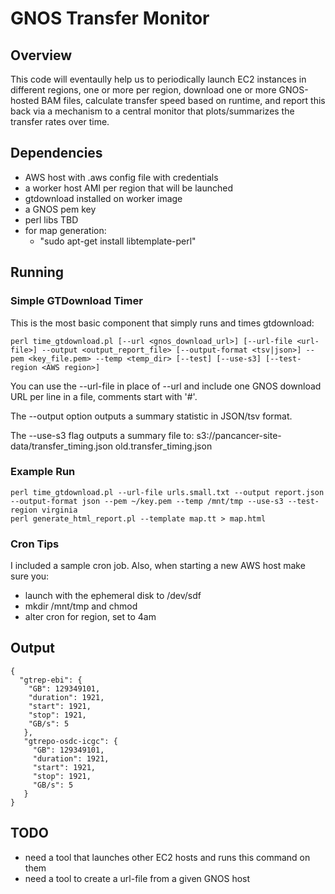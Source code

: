 # GNOS Transfer Monitor

## Overview

This code will eventaully help us to periodically launch EC2 instances in different regions, one or more per region, download one or more GNOS-hosted BAM files, calculate transfer speed based on runtime, and report this back via a mechanism to a central monitor that plots/summarizes the transfer rates over time.

## Dependencies

* AWS host with .aws config file with credentials
* a worker host AMI per region that will be launched
* gtdownload installed on worker image
* a GNOS pem key
* perl libs TBD
* for map generation:
    * "sudo apt-get install libtemplate-perl"

## Running

### Simple GTDownload Timer

This is the most basic component that simply runs and times gtdownload:

    perl time_gtdownload.pl [--url <gnos_download_url>] [--url-file <url-file>] --output <output_report_file> [--output-format <tsv|json>] --pem <key_file.pem> --temp <temp_dir> [--test] [--use-s3] [--test-region <AWS region>]

You can use the --url-file in place of --url and include one GNOS download URL per line in a file, comments start with '#'.

The --output option outputs a summary statistic in JSON/tsv format.

The --use-s3 flag outputs a summary file to: s3://pancancer-site-data/transfer_timing.json old.transfer_timing.json

### Example Run

    perl time_gtdownload.pl --url-file urls.small.txt --output report.json --output-format json --pem ~/key.pem --temp /mnt/tmp --use-s3 --test-region virginia
    perl generate_html_report.pl --template map.tt > map.html

### Cron Tips

I included a sample cron job. Also, when starting a new AWS host make sure you:

* launch with the ephemeral disk to /dev/sdf
* mkdir /mnt/tmp and chmod
* alter cron for region, set to 4am


## Output

    {
      "gtrep-ebi": {
        "GB": 129349101,
        "duration": 1921,
        "start": 1921,
        "stop": 1921,
        "GB/s": 5
       },
       "gtrepo-osdc-icgc": {
         "GB": 129349101,
         "duration": 1921,
         "start": 1921,
         "stop": 1921,
         "GB/s": 5
       }
    }


## TODO

* need a tool that launches other EC2 hosts and runs this command on them
* need a tool to create a url-file from a given GNOS host
